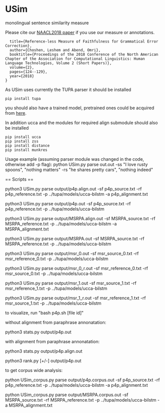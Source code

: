 # USim
monolingual sentence similarity measure

Please cite our [NAACL2018 paper](http://www.aclweb.org/anthology/N18-2020) if you use our measure or annotations.

```@inproceedings{choshen2018reference,
  title={Reference-less Measure of Faithfulness for Grammatical Error Correction},
  author={Choshen, Leshem and Abend, Omri},
  booktitle={Proceedings of the 2018 Conference of the North American Chapter of the Association for Computational Linguistics: Human Language Technologies, Volume 2 (Short Papers)},
  volume={2},
  pages={124--129},
  year={2018}
}
```

As USim uses currently the TUPA parser it should be installed

`pip install tupa`

you should also have a trained model, pretrained ones could be acquired from [here](https://github.com/danielhers/tupa).

In addition ucca and the modules for required align submodule should also be installed

```
pip install ucca
pip install zss
pip install distance
pip install munkres
```


Usage example (assuming parser module was changed in the code, otherwise add -p flag):
python USim.py parse out.out -ss "I love rusty spoons", "nothing matters" -rs "he shares pretty cars", "nothing indeed"

== Scripts ==

python3 USim.py parse output/p4p.align.out -sf p4p_source.txt -rf p4p_reference.txt -p ../tupa/models/ucca-bilstm -a p4p_alignment.txt

python3 USim.py parse output/p4p.out -sf p4p_source.txt -rf p4p_reference.txt -p ../tupa/models/ucca-bilstm

python3 USim.py parse output/MSRPA.align.out -sf MSRPA_source.txt -rf MSRPA_reference.txt -p ../tupa/models/ucca-bilstm -a MSRPA_alignment.txt

python3 USim.py parse output/MSRPA.out -sf MSRPA_source.txt -rf MSRPA_reference.txt -p ../tupa/models/ucca-bilstm

python3 USim.py parse output/msr_0.out -sf msr_source_0.txt -rf msr_reference_0.txt -p ../tupa/models/ucca-bilstm

python3 USim.py parse output/msr_0_r.out -sf msr_reference_0.txt -rf msr_source_0.txt -p ../tupa/models/ucca-bilstm

python3 USim.py parse output/msr_1.out -sf msr_source_1.txt -rf msr_reference_1.txt -p ../tupa/models/ucca-bilstm

python3 USim.py parse output/msr_1_r.out -sf msr_reference_1.txt -rf msr_source_1.txt -p ../tupa/models/ucca-bilstm

to visualize, run "bash p4p.sh [file id]"

without alignment from paraphrase annonatation:

python3 stats.py output/p4p.out

with alignment from paraphrase annonatation:

python3 stats.py output/p4p.align.out

python3 rank.py [+/-] output/p4p.out

to get corpus wide analysis:

python USim_corpus.py parse output/p4p.corpus.out -sf p4p_source.txt -rf p4p_reference.txt -p ../tupa/models/ucca-bilstm  -a p4p_alignment.txt

python USim_corpus.py parse output/MSRPA.corpus.out -sf MSRPA_source.txt -rf MSRPA_reference.txt -p ../tupa/models/ucca-bilstm  -a MSRPA_alignment.txt